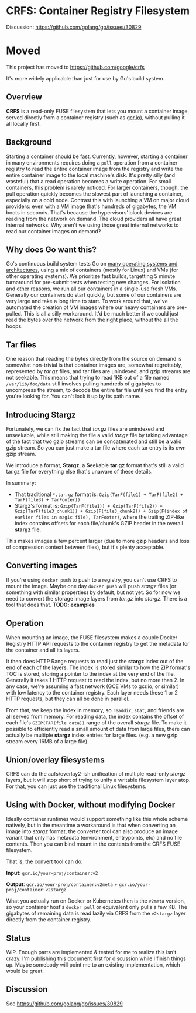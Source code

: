 # CRFS: Container Registry Filesystem

Discussion: https://github.com/golang/go/issues/30829

# Moved

This project has moved to https://github.com/google/crfs

It's more widely applicable than just for use by Go's build system.

## Overview

**CRFS** is a read-only FUSE filesystem that lets you mount a
container image, served directly from a container registry (such as
[gcr.io](https://gcr.io/)), without pulling it all locally first.

## Background

Starting a container should be fast. Currently, however, starting a
container in many environments requires doing a `pull` operation from
a container registry to read the entire container image from the
registry and write the entire container image to the local machine's
disk. It's pretty silly (and wasteful) that a read operation becomes a
write operation. For small containers, this problem is rarely noticed.
For larger containers, though, the pull operation quickly becomes the
slowest part of launching a container, especially on a cold node.
Contrast this with launching a VM on major cloud providers: even with
a VM image that's hundreds of gigabytes, the VM boots in seconds.
That's because the hypervisors' block devices are reading from the
network on demand. The cloud providers all have great internal
networks. Why aren't we using those great internal networks to read
our container images on demand?

## Why does Go want this?

Go's continuous build system tests Go on [many operating systems and
architectures](https://build.golang.org/), using a mix of containers
(mostly for Linux) and VMs (for other operating systems). We
prioritize fast builds, targetting 5 minute turnaround for pre-submit
tests when testing new changes. For isolation and other reasons, we
run all our containers in a single-use fresh VMs. Generally our
containers do start quickly, but some of our containers are very large
and take a long time to start. To work around that, we've automated
the creation of VM images where our heavy containers are pre-pulled.
This is all a silly workaround. It'd be much better if we could just
read the bytes over the network from the right place, without the all
the hoops.

## Tar files

One reason that reading the bytes directly from the source on demand
is somewhat non-trivial is that container images are, somewhat
regrettably, represented by *tar.gz* files, and tar files are
unindexed, and gzip streams are not seekable. This means that trying
to read 1KB out of a file named `/var/lib/foo/data` still involves
pulling hundreds of gigabytes to uncompress the stream, to decode the
entire tar file until you find the entry you're looking for. You can't
look it up by its path name.

## Introducing Stargz

Fortunately, we can fix the fact that *tar.gz* files are unindexed and
unseekable, while still making the file a valid *tar.gz* file by
taking advantage of the fact that two gzip streams can be concatenated
and still be a valid gzip stream. So you can just make a tar file
where each tar entry is its own gzip stream.

We introduce a format, **Stargz**, a **S**eekable
**tar.gz** format that's still a valid tar.gz file for everything else
that's unaware of these details.

In summary:

* That traditional `*.tar.gz` format is: `Gzip(TarF(file1) + TarF(file2) + TarF(file3) + TarFooter))`
* Stargz's format is: `Gzip(TarF(file1)) + Gzip(TarF(file2)) + Gzip(TarF(file3_chunk1)) + Gzip(F(file3_chunk2)) + Gzip(F(index of earlier files in magic file), TarFooter)`, where the trailing ZIP-like index contains offsets for each file/chunk's GZIP header in the overall **stargz** file.

This makes images a few percent larger (due to more gzip headers and
loss of compression context between files), but it's plenty
acceptable.

## Converting images

If you're using `docker push` to push to a registry, you can't use
CRFS to mount the image. Maybe one day `docker push` will push
*stargz* files (or something with similar properties) by default, but
not yet. So for now we need to convert the storage image layers from
*tar.gz* into *stargz*. There is a tool that does that. **TODO: examples**

## Operation

When mounting an image, the FUSE filesystem makes a couple Docker
Registry HTTP API requests to the container registry to get the
metadata for the container and all its layers.

It then does HTTP Range requests to read just the **stargz** index out
of the end of each of the layers. The index is stored similar to how
the ZIP format's TOC is stored, storing a pointer to the index at the
very end of the file. Generally it takes 1 HTTP request to read the
index, but no more than 2. In any case, we're assuming a fast network
(GCE VMs to gcr.io, or similar) with low latency to the container
registry. Each layer needs these 1 or 2 HTTP requests, but they can
all be done in parallel.

From that, we keep the index in memory, so `readdir`, `stat`, and
friends are all served from memory. For reading data, the index
contains the offset of each file's `GZIP(TAR(file data))` range of the
overall *stargz* file. To make it possible to efficiently read a small
amount of data from large files, there can actually be multiple
**stargz** index entries for large files. (e.g. a new gzip stream
every 16MB of a large file).

## Union/overlay filesystems

CRFS can do the aufs/overlay2-ish unification of multiple read-only
*stargz* layers, but it will stop short of trying to unify a writable
filesystem layer atop. For that, you can just use the traditional
Linux filesystems.

## Using with Docker, without modifying Docker

Ideally container runtimes would support something like this whole
scheme natively, but in the meantime a workaround is that when
converting an image into *stargz* format, the converter tool can also
produce an image variant that only has metadata (environment,
entrypoints, etc) and no file contents. Then you can bind mount in the
contents from the CRFS FUSE filesystem.

That is, the convert tool can do:

**Input**: `gcr.io/your-proj/container:v2`

**Output**: `gcr.io/your-proj/container:v2meta` + `gcr.io/your-proj/container:v2stargz`

What you actually run on Docker or Kubernetes then is the `v2meta`
version, so your container host's `docker pull` or equivalent only
pulls a few KB. The gigabytes of remaining data is read lazily via
CRFS from the `v2stargz` layer directly from the container registry.

## Status

WIP. Enough parts are implemented & tested for me to realize this
isn't crazy. I'm publishing this document first for discussion while I
finish things up. Maybe somebody will point me to an existing
implementation, which would be great.

## Discussion

See https://github.com/golang/go/issues/30829

